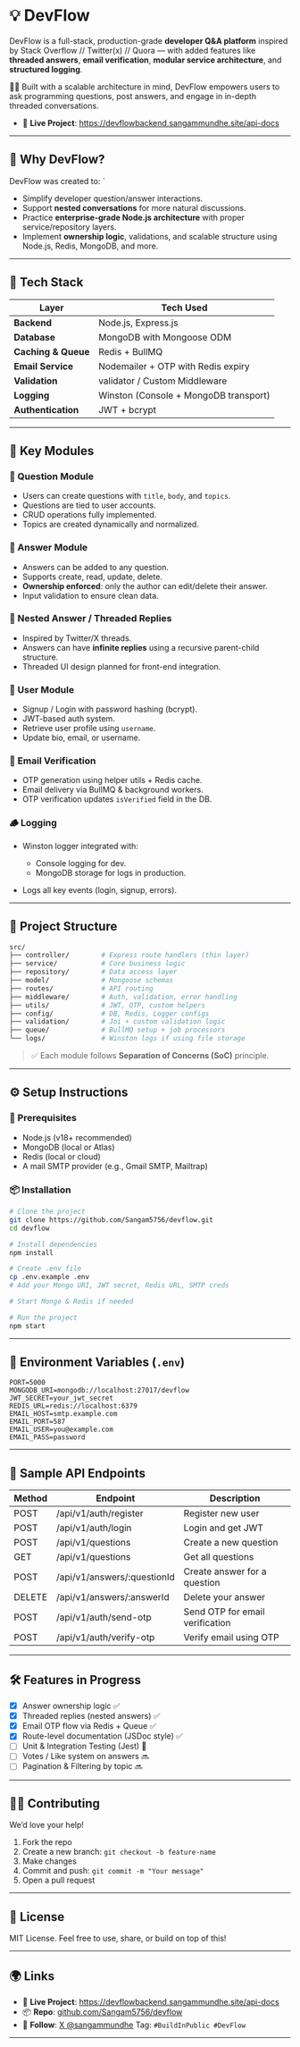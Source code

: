 # 💡 DevFlow

DevFlow is a full-stack, production-grade **developer Q\&A platform** inspired by Stack Overflow // Twitter(x) // Quora — with added features like **threaded answers**, **email verification**, **modular service architecture**, and **structured logging**.

 👨‍💻 Built with a scalable architecture in mind, DevFlow empowers users to ask programming questions, post answers, and engage in in-depth threaded conversations.


* 🔗 **Live Project**: https://devflowbackend.sangammundhe.site/api-docs

---

## 🚀 Why DevFlow?
 

DevFlow was created to:
`
* Simplify developer question/answer interactions.
* Support **nested conversations** for more natural discussions.
* Practice **enterprise-grade Node.js architecture** with proper service/repository layers.
* Implement **ownership logic**, validations, and scalable structure using Node.js, Redis, MongoDB, and more.

---

## 🔧 Tech Stack

| Layer               | Tech Used                             |
| ------------------- | ------------------------------------- |
| **Backend**         | Node.js, Express.js                   |
| **Database**        | MongoDB with Mongoose ODM             |
| **Caching & Queue** | Redis + BullMQ                        |
| **Email Service**   | Nodemailer + OTP with Redis expiry    |
| **Validation**      | validator / Custom Middleware         |
| **Logging**         | Winston (Console + MongoDB transport) |
| **Authentication**  | JWT + bcrypt                          |

---

## 🧩 Key Modules

### 📌 Question Module

* Users can create questions with `title`, `body`, and `topics`.
* Questions are tied to user accounts.
* CRUD operations fully implemented.
* Topics are created dynamically and normalized.

### 💬 Answer Module

* Answers can be added to any question.
* Supports create, read, update, delete.
* **Ownership enforced**: only the author can edit/delete their answer.
* Input validation to ensure clean data.

### 🔁 Nested Answer / Threaded Replies

* Inspired by Twitter/X threads.
* Answers can have **infinite replies** using a recursive parent-child structure.
* Threaded UI design planned for front-end integration.

### 👤 User Module

* Signup / Login with password hashing (bcrypt).
* JWT-based auth system.
* Retrieve user profile using `username`.
* Update bio, email, or username.

### 📧 Email Verification

* OTP generation using helper utils + Redis cache.
* Email delivery via BullMQ & background workers.
* OTP verification updates `isVerified` field in the DB.

### 🪵 Logging

* Winston logger integrated with:

  * Console logging for dev.
  * MongoDB storage for logs in production.
* Logs all key events (login, signup, errors).

---

## 📁 Project Structure

```bash
src/
├── controller/        # Express route handlers (thin layer)
├── service/           # Core business logic
├── repository/        # Data access layer
├── model/             # Mongoose schemas
├── routes/            # API routing
├── middleware/        # Auth, validation, error handling
├── utils/             # JWT, OTP, custom helpers
├── config/            # DB, Redis, Logger configs
├── validation/        # Joi + custom validation logic
├── queue/             # BullMQ setup + job processors
└── logs/              # Winston logs if using file storage
```

> ✅ Each module follows **Separation of Concerns (SoC)** principle.

---

## ⚙️ Setup Instructions

### 🧪 Prerequisites

* Node.js (v18+ recommended)
* MongoDB (local or Atlas)
* Redis (local or cloud)
* A mail SMTP provider (e.g., Gmail SMTP, Mailtrap)

### 📦 Installation

```bash
# Clone the project
git clone https://github.com/Sangam5756/devflow.git
cd devflow

# Install dependencies
npm install

# Create .env file
cp .env.example .env
# Add your Mongo URI, JWT secret, Redis URL, SMTP creds

# Start Mongo & Redis if needed

# Run the project
npm start
```

---

## 🔐 Environment Variables (`.env`)

```
PORT=5000
MONGODB_URI=mongodb://localhost:27017/devflow
JWT_SECRET=your_jwt_secret
REDIS_URL=redis://localhost:6379
EMAIL_HOST=smtp.example.com
EMAIL_PORT=587
EMAIL_USER=you@example.com
EMAIL_PASS=password
```

---

## 🧪 Sample API Endpoints

| Method | Endpoint                     | Description                     |
| ------ | ---------------------------- | ------------------------------- |
| POST   | /api/v1/auth/register        | Register new user               |
| POST   | /api/v1/auth/login           | Login and get JWT               |
| POST   | /api/v1/questions            | Create a new question           |
| GET    | /api/v1/questions            | Get all questions               |
| POST   | /api/v1/answers/\:questionId | Create answer for a question    |
| DELETE | /api/v1/answers/\:answerId   | Delete your answer              |
| POST   | /api/v1/auth/send-otp        | Send OTP for email verification |
| POST   | /api/v1/auth/verify-otp      | Verify email using OTP          |

---

## 🛠️ Features in Progress

* [x] Answer ownership logic ✅
* [x] Threaded replies (nested answers) ✅
* [x] Email OTP flow via Redis + Queue ✅
* [x] Route-level documentation (JSDoc style) ✅
* [ ] Unit & Integration Testing (Jest) 🔄
* [ ] Votes / Like system on answers 🔜
* [ ] Pagination & Filtering by topic 🔜

---

## 🧑‍💻 Contributing

We’d love your help!

1. Fork the repo
2. Create a new branch: `git checkout -b feature-name`
3. Make changes
4. Commit and push: `git commit -m "Your message"`
5. Open a pull request

---

## 📜 License

MIT License. Feel free to use, share, or build on top of this!

---

## 🌍 Links

* 🔗 **Live Project**: https://devflowbackend.sangammundhe.site/api-docs
* 📦 **Repo**: [github.com/Sangam5756/devflow](https://github.com/Sangam5756/devflow)
* 🧠 **Follow**: [X @sangammundhe](https://x.com/sangammundhe)
  Tag: `#BuildInPublic #DevFlow`

---
